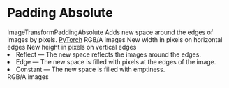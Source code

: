 # Padding Absolute

<deflist type="narrow">
    <def title="Full Name">
        ImageTransformPaddingAbsolute
    </def>
    <def title="Description">
        Adds new space around the edges of images by pixels.
    </def>
        <def title="Backend">
            <a href="Modules.md" anchor="pytorch" summary="Image processing with pure Tensor without transformations.">PyTorch</a>
        </def>
    <def title="Input Parameters">
        <deflist type="narrow">
            <def title="Images">
                RGB/A images
            </def>
            <def title="Add Width">
                New width in pixels on horizontal edges
            </def>
            <def title="Add Height">
                New height in pixels on vertical edges 
            </def>
            <def title="Method">
                <list>
                    <li><control>Reflect</control> — The new space reflects the images around the edges.</li>
                    <li><control>Edge</control> — The new space is filled with pixels at the edges of the image.</li>
                    <li><control>Constant</control> — The new space is filled with emptiness.</li>
                </list>
            </def>
        </deflist>
    </def>
    <def title="Output Parameters">
        <deflist type="narrow">
            <def title="Images">
                RGB/A images
            </def>
        </deflist>
    </def>
</deflist>
